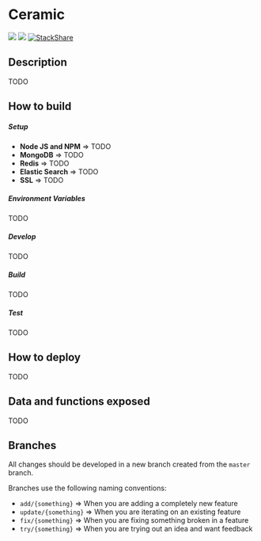 # Ceramic
![](https://travis-ci.org/Axodoss/Ceramic.svg)
![](https://david-dm.org/Axodoss/Ceramic.svg)
[![StackShare](http://img.shields.io/badge/tech-stack-0690fa.svg?style=flat)](http://stackshare.io/Axodoss/ceramic)

## Description
TODO

## How to build
##### Setup
* **Node JS and NPM** => TODO
* **MongoDB** => TODO
* **Redis** => TODO
* **Elastic Search** => TODO
* **SSL** => TODO

##### Environment Variables
TODO

##### Develop
TODO

##### Build
TODO

##### Test
TODO

## How to deploy
TODO

## Data and functions exposed
TODO

## Branches
All changes should be developed in a new branch created from the `master` branch.

Branches use the following naming conventions:
* `add/{something}` => When you are adding a completely new feature
* `update/{something}` => When you are iterating on an existing feature
* `fix/{something}` => When you are fixing something broken in a feature
* `try/{something}` => When you are trying out an idea and want feedback